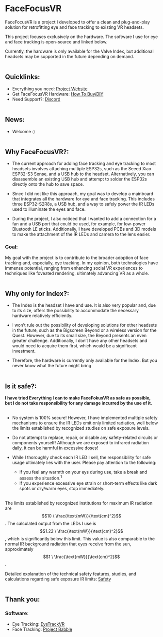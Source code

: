 # FaceFocusVR

FaceFocusVR is a project I developed to offer a clean and plug-and-play solution for retrofitting eye and face tracking to existing VR headsets.

This project focuses exclusively on the hardware. The software I use for eye and face tracking is open-source and linked below.

Currently, the hardware is only available for the Valve Index, but additional headsets may be supported in the future depending on demand.
<br/><br/>

## Quicklinks:
  + Everything you need: [Project Website](TBD)
  + Get FaceFocusVR Hardware: [How To Buy/DIY](https://github.com/FaceFocusVR/.github/blob/main/README_BUY.md)
  + Need Support?: [Discord](TBD)
<br/><br/>

## News:
  + Welcome :)
<br/><br/>


## Why FaceFocusVR?:
  + The current approach for adding face tracking and eye tracking to most headsets involves attaching multiple ESP32s, such as the Seeed Xiao ESP32-S3 Sense, and a USB hub to the headset. Alternatively, you can disassemble an existing USB hub and attempt to solder the        ESP32s directly onto the hub to save space.
    
  + Since I did not like this approach, my goal was to develop a mainboard that integrates all the hardware for eye and face tracking. This includes three ESP32-S2R8s, a USB hub, and a way to safely power the IR LEDs used to illuminate the eyes and face.
    
  + During the project, I also noticed that I wanted to add a connection for a fan and a USB port that could be used, for example, for low-power Bluetooth LE sticks. Additionally, I have developed PCBs and 3D models to make the attachment of the IR LEDs and camera to the lens easier.

### Goal:
My goal with the project is to contribute to the broader adoption of face tracking and, especially, eye tracking. In my opinion, both technologies have immense potential, ranging from enhancing social VR experiences to techniques like foveated rendering, ultimately advancing VR as a whole. 
<br/><br/>

## Why only for Index?:
  + The Index is the headset I have and use. It is also very popular and, due to its size, offers the possibility to accommodate the necessary hardware relatively efficiently.
    
  + I won’t rule out the possibility of developing solutions for other headsets in the future, such as the Bigscreen Beyond or a wireless version for the Quest. However, due to its small size, the Beyond presents an even greater challenge. Additionally, I don’t have any     other headsets and would need to acquire them first, which would be a significant investment.
    
  + Therefore, the hardware is currently only available for the Index. But you never know what the future might bring.
<br/><br/>

## Is it safe?:
**I have tried Everything I can to make FaceFokusVR as safe as possible, but I do not take responsibility for any damage incurred by the use of it.**
<br/><br/>

  + No system is 100% secure! However, I have implemented multiple safety mechanisms to ensure the IR LEDs emit only limited radiation, well below the limits established by recognized studies on safe exposure levels.

  + Do not attempt to replace, repair, or disable any safety-related circuits or components yourself! Although we are exposed to infrared radiation daily, it can be harmful in excessive doses!

+ While I thoroughly check each IR LED I sell, the responsibility for safe usage ultimately lies with the user. Please pay attention to the following:
  + If you feel any warmth on your eys during use, take a break and assess the situation.<sup>1</sup>
  + If you experience excessive eye strain or short-term effects like dark spots or dry/warm eyes, stop immediately.
<br/><br/>

The limits established by recognized institutions for maximum IR radiation are $$10 \ \frac{\text{mW}}{\text{cm}^2}$$. The calculated output from the LEDs I use is $$1.22 \ \frac{\text{mW}}{\text{cm}^2}$$, which is significantly below this limit. This value is also comparable to the normal IR background radiation that eyes receive from the sun, approximately $$1 \ \frac{\text{mW}}{\text{cm}^2}$$.

Detailed explanation of the technical safety features, studies, and calculations regarding safe exposure IR limits: [Safety](https://github.com/FaceFocusVR/.github/blob/main/README_safety.md)
<br/><br/>

## Thank you:

### Software:
  + Eye Tracking: [EyeTrackVR](https://github.com/EyeTrackVR/EyeTrackVR)
  + Face Tracking: [Project Babble](https://github.com/Project-Babble)
